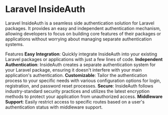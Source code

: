 # Laravel InsideAuth
Laravel InsideAuth is a seamless side authentication solution for Laravel packages. It provides an easy and independent authentication mechanism, allowing developers to focus on building core features of their packages or applications without worrying about managing separate authentication systems.

Features
**Easy Integration**: Quickly integrate InsideAuth into your existing Laravel packages or applications with just a few lines of code.
**Independent Authentication**: InsideAuth creates a separate authentication system for your Laravel package, ensuring it doesn't interfere with your main application's authentication.
**Customizable**: Tailor the authentication process to your specific needs with various configuration options for login, registration, and password reset processes.
**Secure**: InsideAuth follows industry-standard security practices and utilizes the latest encryption methods to protect your application from unauthorized access.
**Middleware Support**: Easily restrict access to specific routes based on a user's authentication status with middleware support.
